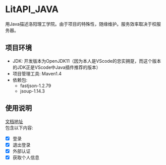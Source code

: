 # LitAPI_JAVA
 用Java描述洛阳理工学院。由于项目的特殊性，随缘维护。服务效率取决于校服务器。  



## 项目环境  
- JDK: 开发版本为OpenJDK11（因为本人是VScode的忠实拥趸，而这个版本的JDK正是VScode中Java插件推荐的版本）
- 项目管理工具: Maven1.4
- 依赖包:  
    - fastjson-1.2.79
    - jsoup-1.14.3



## 使用说明  
[文档地址](https://github.com/cquestor/LitAPI_JAVA/wiki)  
包含以下内容:  
- [x] 登录  
- [x] 退出登录  
- [x] 外部认证  
- [x] 获取个人信息  
